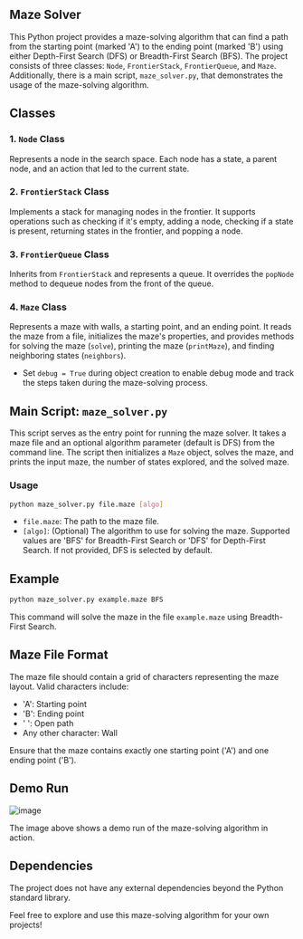 ## Maze Solver

This Python project provides a maze-solving algorithm that can find a path from the starting point (marked 'A') to the ending point (marked 'B') using either Depth-First Search (DFS) or Breadth-First Search (BFS). The project consists of three classes: `Node`, `FrontierStack`, `FrontierQueue`, and `Maze`. Additionally, there is a main script, `maze_solver.py`, that demonstrates the usage of the maze-solving algorithm.

## Classes

### 1. `Node` Class

Represents a node in the search space. Each node has a state, a parent node, and an action that led to the current state.

### 2. `FrontierStack` Class

Implements a stack for managing nodes in the frontier. It supports operations such as checking if it's empty, adding a node, checking if a state is present, returning states in the frontier, and popping a node.

### 3. `FrontierQueue` Class

Inherits from `FrontierStack` and represents a queue. It overrides the `popNode` method to dequeue nodes from the front of the queue.

### 4. `Maze` Class

Represents a maze with walls, a starting point, and an ending point. It reads the maze from a file, initializes the maze's properties, and provides methods for solving the maze (`solve`), printing the maze (`printMaze`), and finding neighboring states (`neighbors`).

- Set `debug = True` during object creation to enable debug mode and track the steps taken during the maze-solving process.

## Main Script: `maze_solver.py`

This script serves as the entry point for running the maze solver. It takes a maze file and an optional algorithm parameter (default is DFS) from the command line. The script then initializes a `Maze` object, solves the maze, and prints the input maze, the number of states explored, and the solved maze.

### Usage

```bash
python maze_solver.py file.maze [algo]
```

- `file.maze`: The path to the maze file.
- `[algo]`: (Optional) The algorithm to use for solving the maze. Supported values are 'BFS' for Breadth-First Search or 'DFS' for Depth-First Search. If not provided, DFS is selected by default.

## Example

```bash
python maze_solver.py example.maze BFS
```

This command will solve the maze in the file `example.maze` using Breadth-First Search.

## Maze File Format

The maze file should contain a grid of characters representing the maze layout. Valid characters include:

- 'A': Starting point
- 'B': Ending point
- ' ': Open path
- Any other character: Wall

Ensure that the maze contains exactly one starting point ('A') and one ending point ('B').

## Demo Run
![image](https://github.com/AdityaDwivediAtGit/MazeSolver/assets/107645490/ceab01b9-e567-40ef-906a-56446ef7f188)



The image above shows a demo run of the maze-solving algorithm in action.

## Dependencies

The project does not have any external dependencies beyond the Python standard library.

Feel free to explore and use this maze-solving algorithm for your own projects!

